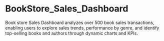 # BookStore_Sales_Dashboard
Book store Sales Dashboard analyzes over 500 book sales transactions, enabling users to explore sales trends, performance by genre, and identify top-selling books and authors through dynamic charts and KPIs.
